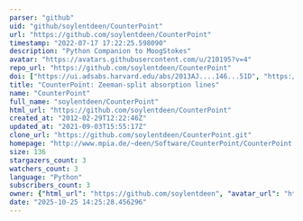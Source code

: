 ```yaml
---
parser: "github"
uid: "github/soylentdeen/CounterPoint"
url: "https://github.com/soylentdeen/CounterPoint"
timestamp: "2022-07-17 17:22:25.598090"
description: "Python Companion to MoogStokes"
avatar: "https://avatars.githubusercontent.com/u/210195?v=4"
repo_url: "https://github.com/soylentdeen/CounterPoint"
doi: ["https://ui.adsabs.harvard.edu/abs/2013AJ....146...51D", "https://ui.adsabs.harvard.edu/abs/2015ascl.soft12013D/abstract"]
title: "CounterPoint: Zeeman-split absorption lines"
name: "CounterPoint"
full_name: "soylentdeen/CounterPoint"
html_url: "https://github.com/soylentdeen/CounterPoint"
created_at: "2012-02-29T12:22:46Z"
updated_at: "2021-09-03T15:55:17Z"
clone_url: "https://github.com/soylentdeen/CounterPoint.git"
homepage: "http://www.mpia.de/~deen/Software/CounterPoint/CounterPoint.html"
size: 136
stargazers_count: 3
watchers_count: 3
language: "Python"
subscribers_count: 3
owner: {"html_url": "https://github.com/soylentdeen", "avatar_url": "https://avatars.githubusercontent.com/u/210195?v=4", "login": "soylentdeen", "type": "User"}
date: "2025-10-25 14:25:28.456296"
---
```

